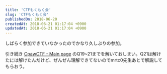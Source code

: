 ```yaml
---
title: 'CTFもくもく会'
slug: 'CTFもくもく会'
publishedOn: 2018-06-20
createdAt: 2018-06-21 01:17:04 +0900
updatedAt: 2018-06-21 01:17:04 +0900
---
```

しばらく参加できていなかったのでかなり久しぶりの参加。

引き続き [CpawCTF - Main page](https://ctf.cpaw.site/) のQ19~21までを解いておしまい。Q21は解けたには解けたんだけど、ぜんぜん理解できてないのでmrtc0先生あとで解説してもらおう。
